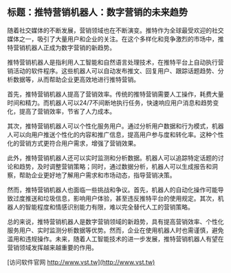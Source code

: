 ## **标题：推特营销机器人：数字营销的未来趋势**

随着社交媒体的不断发展，营销领域也在不断演变。推特作为全球最受欢迎的社交媒体之一，吸引了大量用户和企业的关注。在这个多样化和竞争激烈的市场中，推特营销机器人正成为数字营销的新趋势。

推特营销机器人是指利用人工智能和自然语言处理技术，在推特平台上自动执行营销活动的软件程序。这些机器人可以自动发布推文、回复用户、跟踪话题趋势、分析数据等，从而帮助企业更高效地进行推特营销。

首先，推特营销机器人提高了营销效率。传统的推特营销需要人工操作，耗费大量时间和精力。而机器人可以24/7不间断地执行任务，快速响应用户消息和趋势变化，提高了营销效率，节省了人力成本。

其次，推特营销机器人可以个性化服务用户。通过分析用户数据和行为模式，机器人可以向用户推送个性化的内容和推广信息，提高用户参与度和转化率。这种个性化的营销方式更符合用户需求，增强了营销效果。

此外，推特营销机器人还可以实时监测和分析数据。机器人可以追踪特定话题的讨论和趋势，及时调整营销策略；同时，通过数据分析，机器人可以生成报告和洞察，帮助企业更好地了解用户需求和市场动态，指导营销决策。

然而，推特营销机器人也面临一些挑战和争议。首先，机器人的自动化操作可能导致过度推送和垃圾信息，影响用户体验，甚至违反推特平台的使用规定。其次，机器人的智能程度和情感识别能力有限，难以完全替代人工的营销策略。

总的来说，推特营销机器人是数字营销领域的新趋势，具有提高营销效率、个性化服务用户、实时监测分析数据等优势。然而，企业在使用机器人时也需谨慎，避免滥用和违规操作。未来，随着人工智能技术的进一步发展，推特营销机器人有望在营销领域发挥越来越重要的作用。


[访问软件官网 http://www.vst.tw](http://www.vst.tw)
